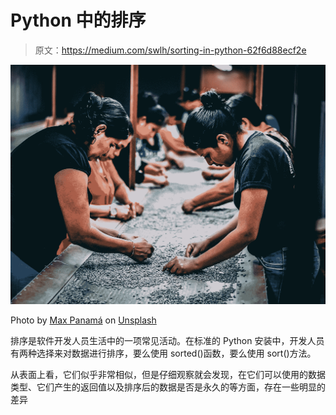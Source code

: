 # Python 中的排序

> 原文：<https://medium.com/swlh/sorting-in-python-62f6d88ecf2e>

![](img/52b816c8f52a21c0c8212c935af27eaa.png)

Photo by [Max Panamá](https://unsplash.com/@imaxpanama?utm_source=medium&utm_medium=referral) on [Unsplash](https://unsplash.com?utm_source=medium&utm_medium=referral)

排序是软件开发人员生活中的一项常见活动。在标准的 Python 安装中，开发人员有两种选择来对数据进行排序，要么使用 sorted()函数，要么使用 sort()方法。

从表面上看，它们似乎非常相似，但是仔细观察就会发现，在它们可以使用的数据类型、它们产生的返回值以及排序后的数据是否是永久的等方面，存在一些明显的差异